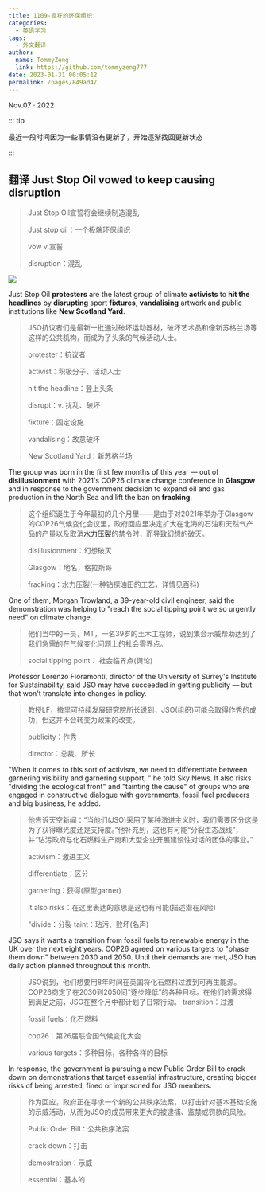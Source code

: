```yaml
---
title: 1109-疯狂的环保组织
categories: 
  - 英语学习
tags: 
  - 外文翻译
author: 
  name: TommyZeng
  link: https://github.com/tommyzeng777
date: 2023-01-31 00:05:12
permalink: /pages/849ad4/
---
```


Nov.07 · 2022

::: tip

最近一段时间因为一些事情没有更新了，开始逐渐找回更新状态

:::

## 翻译 Just Stop Oil vowed to keep causing disruption

> Just Stop Oil宣誓将会继续制造混乱
>
> Just stop oil：一个极端环保组织
>
> vow v.宣誓
>
> disruption：混乱

![](https://gcore.jsdelivr.net/gh/TommyZeng777/picgo/img/202211100026285.png)

Just Stop Oil **protesters** are the latest group of climate **activists** to **hit the headlines** by **disrupting** sport **fixtures**, **vandalising** artwork and public institutions like **New Scotland Yard**.<!-- more -->

> JSO抗议者们是最新一批通过破坏运动器材，破坏艺术品和像新苏格兰场等这样的公共机构，而成为了头条的气候活动人士。
>
> protester：抗议者
>
> activist：积极分子、活动人士
>
> hit the headline：登上头条
>
> disrupt：v. 扰乱、破坏
>
> fixture：固定设施
>
> vandalising：故意破坏
>
> New Scotland Yard：新苏格兰场

The group was born in the first few months of this year — out of **disillusionment** with 2021's COP26 climate change conference in **Glasgow** and in response to the government decision to expand oil and gas production in the North Sea and lift the ban on **fracking**.

> 这个组织诞生于今年最初的几个月里——是由于对2021年举办于Glasgow的COP26气候变化会议里，政府回应里决定扩大在北海的石油和天然气产品的产量以及取消[水力压裂](https://baike.baidu.com/item/%E6%B0%B4%E5%8A%9B%E5%8E%8B%E8%A3%82/3883005)的禁令时，而导致幻想的破灭。
>
> disillusionment：幻想破灭
>
> Glasgow：地名，格拉斯哥
>
> fracking：水力压裂(一种钻探油田的工艺，详情见百科)

One of them, Morgan Trowland, a 39-year-old civil engineer, said the demonstration was helping to "reach the social tipping point we so urgently need" on climate change.

> 他们当中的一员，MT，一名39岁的土木工程师，说到集会示威帮助达到了我们急需的在气候变化问题上的社会零界点。
>
> social tipping point： 社会临界点(舆论)

Professor Lorenzo Fioramonti, director of the University of Surrey's Institute for Sustainability, said JSO may have succeeded in getting publicity — but that won't translate into changes in policy.

> 教授LF，撒里可持续发展研究院所长说到，JSO(组织)可能会取得作秀的成功，但这并不会转变为政策的改变。
>
> publicity：作秀
>
> director：总裁、所长

"When it comes to this sort of activism, we need to differentiate between garnering visibility and garnering support, " he told Sky News. It also risks "dividing the ecological front" and "tainting the cause" of groups who are engaged in constructive dialogue with governments, fossil fuel producers and big business, he added.

> 他告诉天空新闻：“当他们(JSO)采用了某种激进主义时，我们需要区分这是为了获得曝光度还是支持度。”他补充到，这也有可能“分裂生态战线”，并“玷污政府与化石燃料生产商和大型企业开展建设性对话的团体的事业。”
>
> activism：激进主义 
>
> differentiate：区分
>
> garnering：获得(原型garner)
>
> it also risks：在这里表达的意思是这也有可能(描述潜在风险)
>
> "divide：分裂
taint：玷污、败坏(名声)

JSO says it wants a transition from fossil fuels to renewable energy in the UK over the next eight years. COP26 agreed on various targets to "phase them down" between 2030 and 2050. Until their demands are met, JSO has daily action planned throughout this month.

> JSO说到，他们想要用8年时间在英国将化石燃料过渡到可再生能源。COP26商定了在2030到2050间“逐步降低”的各种目标。在他们的需求得到满足之前，JSO在整个月中都计划了日常行动。
> transition：过渡
>
> fossil fuels：化石燃料
>
> cop26：第26届联合国气候变化大会
>
> various targets：多种目标，各种各样的目标


In response, the government is pursuing a new Public Order Bill to crack down on demonstrations that target essential infrastructure, creating bigger risks of being arrested, fined or imprisoned for JSO members.
> 作为回应，政府正在寻求一个新的公共秩序法案，以打击针对基本基础设施的示威活动，从而为JSO的成员带来更大的被逮捕、监禁或罚款的风险。
>
> Public Order Bill：公共秩序法案
> 
> crack down：打击 
>
> demostration：示威
> 
> essential：基本的